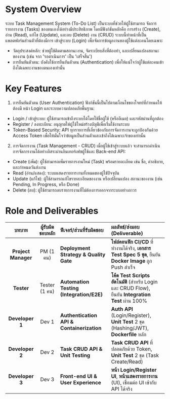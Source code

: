 # System Overview
  ระบบ Task Management System (To-Do List) เป็นระบบที่ช่วยให้ผู้ใช้สามารถ จัดการรายการงาน (Tasks) ของตนเองได้อย่างมีประสิทธิภาพ โดยมีฟังก์ชันหลักคือ การสร้าง (Create), อ่าน (Read), แก้ไข (Update), และลบ (Delete) งาน (CRUD)
ระบบนี้ทำหน้าที่เป็นแพลตฟอร์มส่วนตัวที่ต้องมีการ เข้าสู่ระบบ (Login) เพื่อจัดการข้อมูลงานของผู้ใช้แต่ละคนโดยเฉพาะ
- วัตถุประสงค์หลัก: ช่วยผู้ใช้ติดตามสถานะงาน, จัดระเบียบสิ่งที่ต้องทำ, และเปลี่ยนแปลงสถานะของงาน (เช่น จาก 'รอดำเนินการ' เป็น 'เสร็จสิ้น')
- การยืนยันตัวตน: บังคับใช้การยืนยันตัวตน (Authentication) เพื่อให้แน่ใจว่าผู้ใช้แต่ละคนเข้าถึงได้เฉพาะงานของตนเองเท่านั้น


# Key Features
1. การยืนยันตัวตน (User Authentication)
ฟังก์ชันนี้เป็นไปตามเงื่อนไขของโจทย์ที่กำหนดให้ต้องมี หน้า Login และระบบความปลอดภัยพื้นฐาน:
- Login / เข้าสู่ระบบ: ผู้ใช้สามารถเข้าถึงระบบได้โดยใช้ชื่อผู้ใช้ (หรืออีเมล) และรหัสผ่านที่ถูกต้อง
- Register / ลงทะเบียน: อนุญาตให้ผู้ใช้ใหม่สร้างบัญชีเพื่อเริ่มใช้งานระบบ
- Token-Based Security: API ทุกรายการที่เกี่ยวข้องกับการจัดการงานจะถูกป้องกันด้วย Access Token เพื่อให้มั่นใจว่าข้อมูลเป็นส่วนตัวและเข้าถึงได้เฉพาะเจ้าของเท่านั้น
2. การจัดการงาน (Task Management - CRUD)
เมื่อผู้ใช้เข้าสู่ระบบแล้ว จะสามารถดำเนินการจัดการงานได้อย่างอิสระผ่านอินเทอร์เฟซผู้ใช้และ Back-end API:
- Create (เพิ่ม): ผู้ใช้สามารถเพิ่มรายการงานใหม่ (Task) พร้อมรายละเอียด เช่น ชื่อ, คำอธิบาย, และกำหนดวันส่งงาน
- Read (อ่าน/แสดง): ระบบแสดงรายการงานทั้งหมดของผู้ใช้ปัจจุบัน
- Update (แก้ไข): ผู้ใช้สามารถแก้ไขรายละเอียดของงาน หรือเปลี่ยนแปลง สถานะของงาน (เช่น Pending, In Progress, หรือ Done)
- Delete (ลบ): ผู้ใช้สามารถลบรายการงานที่ไม่ต้องการออกจากระบบอย่างถาวร


# Role and Deliverables
| บทบาท | ผู้รับผิดชอบหลัก | ฟีเจอร์/ส่วนที่รับผิดชอบ | ผลลัพธ์/ส่งมอบ (Deliverable) |
| :---: | :---: | :--- | :--- |
| **Project Manager** | PM (1 คน) | **Deployment Strategy & Quality Gate** | **ไฟล์คอนฟิก CI/CD** ที่ทำงานได้จริง, **เอกสาร Test Spec 5 ชุด**, ยืนยัน **Docker Image** ถูก Push สำเร็จ |
| **Tester** | Tester (1 คน) | **Automation Testing (Integration/E2E)** | **โค้ด Test Scripts อัตโนมัติ** (สำหรับ Login และ CRUD Flow), ยืนยัน **Integration Test** ผ่าน 100% |
| **Developer 1** | Dev 1 | **Authentication API & Containerization** | **Auth API** (Login/Register), **Unit Test** 2 ชุด (Hashing/JWT), **Dockerfile** หลัก |
| **Developer 2** | Dev 2 | **Task CRUD API & Unit Testing** | **Task CRUD API** ที่ปลอดภัยด้วย Token, **Unit Test** 2 ชุด (Task Create/Read) |
| **Developer 3** | Dev 3 | **Front-end UI & User Experience** | **หน้า Login/Register UI**, **หน้าแสดงรายการงาน** (UI), เชื่อมต่อ UI เข้ากับ API ได้จริง |
